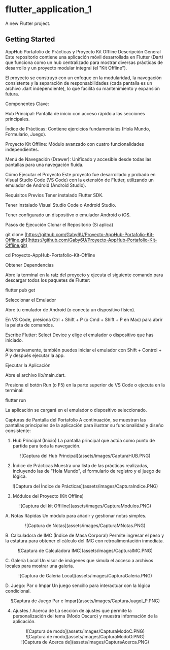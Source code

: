 # flutter_application_1

A new Flutter project.

## Getting Started

AppHub Portafolio de Prácticas y Proyecto Kit Offline
Descripción General
Este repositorio contiene una aplicación móvil desarrollada en Flutter (Dart) que funciona como un hub centralizado para mostrar diversas prácticas de desarrollo y un proyecto modular integral (el "Kit Offline").

El proyecto se construyó con un enfoque en la modularidad, la navegación consistente y la separación de responsabilidades (cada pantalla es un archivo .dart independiente), lo que facilita su mantenimiento y expansión futura.

Componentes Clave:

Hub Principal: Pantalla de inicio con acceso rápido a las secciones principales.

Índice de Prácticas: Contiene ejercicios fundamentales (Hola Mundo, Formulario, Juego).

Proyecto Kit Offline: Módulo avanzado con cuatro funcionalidades independientes.

Menú de Navegación (Drawer): Unificado y accesible desde todas las pantallas para una navegación fluida.

Cómo Ejecutar el Proyecto
Este proyecto fue desarrollado y probado en Visual Studio Code (VS Code) con la extensión de Flutter, utilizando un emulador de Android (Android Studio).

Requisitos Previos
Tener instalado Flutter SDK.

Tener instalado Visual Studio Code o Android Studio.

Tener configurado un dispositivo o emulador Android o iOS.

Pasos de Ejecución
Clonar el Repositorio (Si aplica)

git clone [https://github.com/Gaby6U/Proyecto-AppHub-Portafolio-Kit-Offline.git](https://github.com/Gaby6U/Proyecto-AppHub-Portafolio-Kit-Offline.git)

cd Proyecto-AppHub-Portafolio-Kit-Offline


Obtener Dependencias

Abre la terminal en la raíz del proyecto y ejecuta el siguiente comando para descargar todos los paquetes de Flutter:

flutter pub get


Seleccionar el Emulador

Abre tu emulador de Android (o conecta un dispositivo físico).

En VS Code, presiona Ctrl + Shift + P (o Cmd + Shift + P en Mac) para abrir la paleta de comandos.

Escribe Flutter: Select Device y elige el emulador o dispositivo que has iniciado.

Alternativamente, también puedes iniciar el emulador con Shift + Control + P y después ejecutar la app.

Ejecutar la Aplicación

Abre el archivo lib/main.dart.

Presiona el botón Run (o F5) en la parte superior de VS Code o ejecuta en la terminal:

flutter run


La aplicación se cargará en el emulador o dispositivo seleccionado.

Capturas de Pantalla del Portafolio
A continuación, se muestran las pantallas principales de la aplicación para ilustrar su funcionalidad y diseño consistente:

1. Hub Principal (Inicio)
La pantalla principal que actúa como punto de partida para toda la navegación.
<center>![Captura del Hub Principal](assets/images/CapturaHUB.PNG)</center>

2. Índice de Prácticas
Muestra una lista de las prácticas realizadas, incluyendo las de "Hola Mundo", el formulario de registro y el juego de lógica.

<center>![Captura del Índice de Prácticas](assets/images/CapturaIndice.PNG)</center>

3. Módulos del Proyecto (Kit Offline)

<center>![Captura del kit Offiline](assets/images/CapturaModulos.PNG)</center>

A. Notas Rápidas
Un módulo para añadir y gestionar notas simples.

<center>![Captura de Notas](assets/images/CapturaMNotas.PNG)</center>


B. Calculadora de IMC (Índice de Masa Corporal)
Permite ingresar el peso y la estatura para obtener el cálculo del IMC con retroalimentación inmediata.

<center>![Captura de Calculadora IMC](assets/images/CapturaIMC.PNG)</center>

C. Galería Local
Un visor de imágenes que simula el acceso a archivos locales para mostrar una galería.

<center>![Captura de Galeria Local](assets/images/CapturaGaleria.PNG)</center>

D. Juego: Par o Impar
Un juego sencillo para interactuar con la lógica condicional.
<center>![Captura de Juego Par e Impar](assets/images/CapturaJuagoI_P.PNG)</center>

4. Ajustes / Acerca de
La sección de ajustes que permite la personalización del tema (Modo Oscuro) y muestra información de la aplicación.

<center>![Captura de modo](assets/images/CapturaModoC.PNG)</center>
<center>![Captura de modo](assets/images/CapturaModoO.PNG)</center>
<center>![Captura de Acerca de](assets/images/CapturaAcerca.PNG)</center>